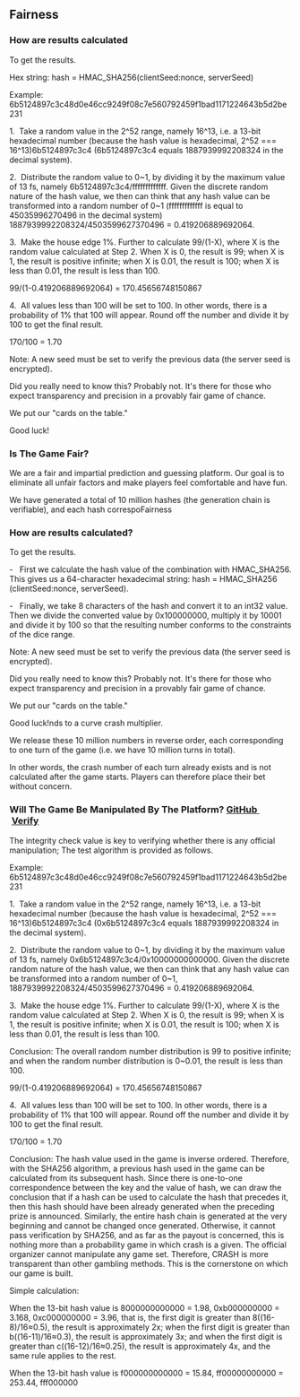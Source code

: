 ## Fairness

### How are results calculated

To get the results.

Hex string: hash = HMAC_SHA256(clientSeed:nonce, serverSeed)

Example: 6b5124897c3c48d0e46cc9249f08c7e560792459f1bad1171224643b5d2be231

1\.  Take a random value in the 2^52 range, namely 16^13, i.e. a 13-bit hexadecimal number (because the hash value is hexadecimal, 2^52 === 16^13)6b5124897c3c4 (6b5124897c3c4 equals 1887939992208324 in the decimal system).

2\.  Distribute the random value to 0~1, by dividing it by the maximum value of 13 fs, namely 6b5124897c3c4/fffffffffffff. Given the discrete random nature of the hash value, we then can think that any hash value can be transformed into a random number of 0~1 (fffffffffffff is equal to 45035996270496 in the decimal system) 1887939992208324/4503599627370496 = 0.419206889692064.

3\.  Make the house edge 1%. Further to calculate 99/(1-X), where X is the random value calculated at Step 2. When X is 0, the result is 99; when X is 1, the result is positive infinite; when X is 0.01, the result is 100; when X is less than 0.01, the result is less than 100.

99/(1-0.419206889692064) = 170.45656748150867

4\.  All values less than 100 will be set to 100. In other words, there is a probability of 1% that 100 will appear. Round off the number and divide it by 100 to get the final result.

170/100 = 1.70

Note: A new seed must be set to verify the previous data (the server seed is encrypted).

Did you really need to know this? Probably not. It's there for those who expect transparency and precision in a provably fair game of chance.

We put our "cards on the table."

Good luck!

### Is The Game Fair?

We are a fair and impartial prediction and guessing platform. Our goal is to eliminate all unfair factors and make players feel comfortable and have fun.

We have generated a total of 10 million hashes (the generation chain is verifiable), and each hash correspoFairness

### How are results calculated?

To get the results.

-   First we calculate the hash value of the combination with HMAC_SHA256. This gives us a 64-character hexadecimal string: hash = HMAC_SHA256 (clientSeed:nonce, serverSeed).

-   Finally, we take 8 characters of the hash and convert it to an int32 value. Then we divide the converted value by 0x100000000, multiply it by 10001 and divide it by 100 so that the resulting number conforms to the constraints of the dice range.

Note: A new seed must be set to verify the previous data (the server seed is encrypted).

Did you really need to know this? Probably not. It's there for those who expect transparency and precision in a provably fair game of chance.

We put our "cards on the table."

Good luck!nds to a curve crash multiplier.

We release these 10 million numbers in reverse order, each corresponding to one turn of the game (i.e. we have 10 million turns in total).

In other words, the crash number of each turn already exists and is not calculated after the game starts. Players can therefore place their bet without concern.

### Will The Game Be Manipulated By The Platform? [GitHub ](https://bcgame-project.github.io/verify/crash.html)   [Verify](https://bcgame-project.github.io/verify/crash.html)

The integrity check value is key to verifying whether there is any official manipulation; The test algorithm is provided as follows.

Example: 6b5124897c3c48d0e46cc9249f08c7e560792459f1bad1171224643b5d2be231

1\.  Take a random value in the 2^52 range, namely 16^13, i.e. a 13-bit hexadecimal number (because the hash value is hexadecimal, 2^52 === 16^13)6b5124897c3c4 (0x6b5124897c3c4 equals 1887939992208324 in the decimal system).

2\.  Distribute the random value to 0~1, by dividing it by the maximum value of 13 fs, namely 0x6b5124897c3c4/0x10000000000000. Given the discrete random nature of the hash value, we then can think that any hash value can be transformed into a random number of 0~1, 1887939992208324/4503599627370496 = 0.419206889692064.

3\.  Make the house edge 1%. Further to calculate 99/(1-X), where X is the random value calculated at Step 2. When X is 0, the result is 99; when X is 1, the result is positive infinite; when X is 0.01, the result is 100; when X is less than 0.01, the result is less than 100.

Conclusion: The overall random number distribution is 99 to positive infinite; and when the random number distribution is 0~0.01, the result is less than 100.

99/(1-0.419206889692064) = 170.45656748150867

4\.  All values less than 100 will be set to 100. In other words, there is a probability of 1% that 100 will appear. Round off the number and divide it by 100 to get the final result.

170/100 = 1.70

Conclusion: The hash value used in the game is inverse ordered. Therefore, with the SHA256 algorithm, a previous hash used in the game can be calculated from its subsequent hash. Since there is one-to-one correspondence between the key and the value of hash, we can draw the conclusion that if a hash can be used to calculate the hash that precedes it, then this hash should have been already generated when the preceding prize is announced. Similarly, the entire hash chain is generated at the very beginning and cannot be changed once generated. Otherwise, it cannot pass verification by SHA256, and as far as the payout is concerned, this is nothing more than a probability game in which crash is a given. The official organizer cannot manipulate any game set. Therefore, CRASH is more transparent than other gambling methods. This is the cornerstone on which our game is built.

Simple calculation:

When the 13-bit hash value is 8000000000000 = 1.98, 0xb000000000 = 3.168, 0xc000000000 = 3.96, that is, the first digit is greater than 8((16-8)/16≈0.5), the result is approximately 2x; when the first digit is greater than b((16-11)/16≈0.3), the result is approximately 3x; and when the first digit is greater than c((16-12)/16≈0.25), the result is approximately 4x, and the same rule applies to the rest.

When the 13-bit hash value is f000000000000 = 15.84, ff00000000000 = 253.44, fff000000
